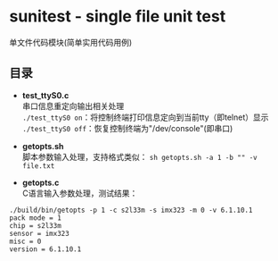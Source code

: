 
# sunitest - single file unit test
单文件代码模块(简单实用代码用例)

## 目录
* **test_ttyS0.c**  
串口信息重定向输出相关处理  
`./test_ttyS0 on`：将控制终端打印信息定向到当前tty（即telnet）显示  
`./test_ttyS0 off`：恢复控制终端为"/dev/console"(即串口)  

* **getopts.sh**  
脚本参数输入处理，支持格式类似：
`sh getopts.sh -a 1 -b "" -v file.txt`  


* **getopts.c**  
C语言输入参数处理，测试结果：
```
./build/bin/getopts -p 1 -c s2l33m -s imx323 -m 0 -v 6.1.10.1
pack mode = 1
chip = s2l33m
sensor = imx323
misc = 0
version = 6.1.10.1
```
